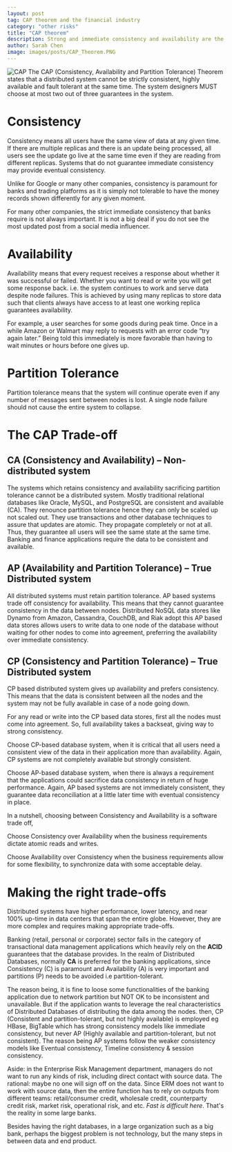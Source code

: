 ```yaml
---
layout: post
tag: CAP theorem and the financial industry
category: "other risks"
title: "CAP theorem"
description: Strong and immediate consistency and availability are the requirements for banking apps. 
author: Sarah Chen
image: images/posts/CAP_Theorem.PNG
---
```

![CAP](https://upload.wikimedia.org/wikipedia/commons/thumb/b/be/CAP_Theorem.svg/330px-CAP_Theorem.svg.png)
The CAP (Consistency, Availability and Partition Tolerance) Theorem states that a distributed system cannot be strictly consistent, highly available and fault tolerant at the same time. The system designers MUST choose at most two out of three guarantees in the system.

# Consistency
Consistency means all users have the same view of data at any given time.  If there are multiple replicas and there is an update being processed, all users see the update go live at the same time even if they are reading from different replicas. Systems that do not guarantee immediate consistency may provide eventual consistency.

Unlike for Google or many other companies, consistency is paramount for banks and trading platforms as it is simply not tolerable to have the money records shown differently for any given moment. 

For many other companies, the strict immediate consistency that banks require is not always important. It is not a big deal if you do not see the most updated post from a social media influencer. 

# Availability

Availability means that every request receives a response about whether it was successful or failed. Whether you want to read or write you will get some response back. i.e. the system continues to work and serve data despite node failures. This is achieved by using many replicas to store data such that clients always have access to at least one working replica guarantees availability.

For example, a user searches for some goods during peak time. Once in a while Amazon or Walmart may reply to requests with an error code “try again later.” Being told this immediately is more favorable than having to wait minutes or hours before one gives up.

# Partition Tolerance

Partition tolerance means that the system will continue operate even if any number of messages sent between nodes is lost. A single node failure should not cause the entire system to collapse. 

# The CAP Trade-off
## CA (Consistency and Availability) – Non-distributed system

The systems which retains consistency and availability sacrificing partition tolerance cannot be a distributed system. Mostly traditional relational databases like Oracle, MySQL, and PostgreSQL are consistent and available (CA). They renounce partition tolerance hence they can only be scaled up not scaled out. They use transactions and other database techniques to assure that updates are atomic. They propagate completely or not at all. Thus, they guarantee all users will see the same state at the same time. Banking and finance applications require the data to be consistent and available.

## AP (Availability and Partition Tolerance) – True Distributed system

All distributed systems must retain partition tolerance. AP based systems trade off consistency for availability. This means that they cannot guarantee consistency in the data between nodes. Distributed NoSQL data stores like Dynamo from Amazon, Cassandra, CouchDB, and Riak adopt this AP based data stores allows users to write data to one node of the database without waiting for other nodes to come into agreement, preferring the availability over immediate consistency.

## CP (Consistency and Partition Tolerance) – True Distributed system

CP based distributed system gives up availability and prefers consistency. This means that the data is consistent between all the nodes and the system may not be fully available in case of a node going down.

For any read or write into the CP based data stores, first all the nodes must come into agreement. So, full availability takes a backseat, giving way to strong consistency.

Choose CP-based database system, when it is critical that all users need a consistent view of the data in their application more than availability. Again, CP systems are not completely available but strongly consistent.

Choose AP-based database system, when there is always a requirement that the applications could sacrifice data consistency in return of huge performance. Again, AP based systems are not immediately consistent, they guarantee data reconciliation at a little later time with eventual consistency in place.

In a nutshell, choosing between Consistency and Availability is a software trade off,

Choose Consistency over Availability when the business requirements dictate atomic reads and writes.

Choose Availability over Consistency when the business requirements allow for some flexibility, to synchronize data with some acceptable delay.

# Making the right trade-offs
Distributed systems have higher performance, lower latency, and near 100% up-time in data centers that span the entire globe. However, they are more complex and requires making appropriate trade-offs.

Banking (retail, personal or corporate) sector falls in the category of transactional data management applications which heavily rely on the **ACID** guarantees that the database provides. In the realm of Distributed Databases, normally **CA** is preferred for the banking applications, since Consistency (C) is paramount and Availability (A) is very important and partitions (P) needs to be avoided i.e partition-tolerant. 

The reason being, it is fine to loose some functionalities of the banking application due to network partition but NOT OK to be inconsistent and unavailable. But if the application wants to leverage the real characteristics of Distributed Databases of distributing the data among the nodes. then, CP (Consistent and partition-tolerant, but not highly available) is employed eg HBase, BigTable which has strong consistency models like immediate consistency, but never AP (Highly available and partition-tolerant, but not consistent). The reason being AP systems follow the weaker consistency models like Eventual consistency, Timeline consistency & session consistency. 


Aside: in the Enterprise Risk Management department, managers do not want to run any kinds of risk, including direct contact with source data.  The rational:  maybe no one will sign off on the data.    Since ERM does not want to work with source data, then the entire function has to rely on outputs from different teams: retail/consumer credit, wholesale credit, counterparty credit risk, market risk, operational risk, and etc.  *Fast is difficult here*.  That's the reality in some large banks. 

Besides having the right databases, in a large organization such as a big bank, perhaps the biggest problem is not technology, but the many  steps in between data and end product. 

